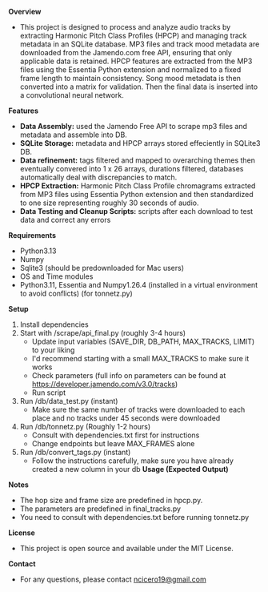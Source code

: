 **Overview**
- This project is designed to process and analyze audio tracks by extracting Harmonic Pitch Class Profiles (HPCP)
  and managing track metadata in an SQLite database. MP3 files and track mood metadata are downloaded from the Jamendo.com
  free API, ensuring that only applicable data is retained. HPCP features are extracted from the MP3 files using
  the Essentia Python extension and normalized to a fixed frame length to maintain consistency. Song mood metadata is
  then converted into a matrix for validation. Then the final data is inserted into a convolutional neural network. 
  
**Features**
- **Data Assembly:** used the Jamendo Free API to scrape mp3 files and metadata and assemble into DB.
- **SQLite Storage:** metadata and HPCP arrays stored effeciently in SQLite3 DB. 
- **Data refinement:** tags filtered and mapped to overarching themes then eventually convered into 1 x 26 arrays,
  durations filtered, databases automatically deal with discrepancies to match.
- **HPCP Extraction:** Harmonic Pitch Class Profile chromagrams extracted from MP3 files using Essentia Python extension
  and then standardized to one size representing roughly 30 seconds of audio. 
- **Data Testing and Cleanup Scripts:** scripts after each download to test data and correct any errors

**Requirements**
- Python3.13
- Numpy
- Sqlite3 (should be predownloaded for Mac users)
- OS and Time modules
- Python3.11, Essentia and Numpy1.26.4 (installed in a virtual environment to avoid conflicts) (for tonnetz.py)

**Setup** 
1. Install dependencies
2. Start with /scrape/api_final.py (roughly 3-4 hours)
     - Update input variables (SAVE_DIR, DB_PATH, MAX_TRACKS, LIMIT) to your liking
     - I'd recommend starting with a small MAX_TRACKS to make sure it works 
     - Check parameters (full info on parameters can be found at https://developer.jamendo.com/v3.0/tracks)
     - Run script
3. Run /db/data_test.py (instant)
     - Make sure the same number of tracks were downloaded to each place and no tracks under 45 seconds were downloaded
4. Run /db/tonnetz.py (Roughly 1-2 hours)
     - Consult with dependencies.txt first for instructions
     - Change endpoints but leave MAX_FRAMES alone
5. Run /db/convert_tags.py (instant)
     - Follow the instructions carefully, make sure you have already created a new column in your db 
**Usage (Expected Output)** 

**Notes** 
- The hop size and frame size are predefined in hpcp.py.
- The parameters are predefined in final_tracks.py
- You need to consult with dependencies.txt before running tonnetz.py


**License**
 - This project is open source and available under the MIT License. 

**Contact** 
- For any questions, please contact ncicero19@gmail.com
